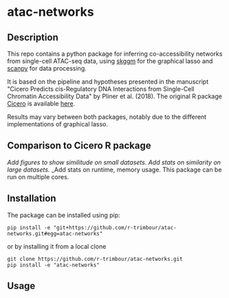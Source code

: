 # atac-networks


## Description
This repo contains a python package for inferring co-accessibility networks from single-cell ATAC-seq data, using [skggm](https://www.github.com/skggm/skggm) for the graphical lasso and [scanpy](https://www.github.com/theislab/scanpy) for data processing.

It is based on the pipeline and hypotheses presented in the manuscript "Cicero Predicts cis-Regulatory DNA Interactions from Single-Cell Chromatin Accessibility Data" by Pliner et al. (2018). The original R package [Cicero](https://cole-trapnell-lab.github.io/cicero-release/) is available [here](https://www.github.com/cole-trapnell-lab/cicero-release).

Results may vary between both packages, notably due to the different implementations of graphical lasso.

## Comparison to Cicero R package
_Add figures to show similitude on small datasets._
_Add stats on similarity on large datasets._
_Add stats on runtime, memory usage.
This package can be run on multiple cores.

## Installation
The package can be installed using pip:

```
pip install -e "git+https://github.com/r-trimbour/atac-networks.git#egg=atac-networks"
```

 or by installing it from a local clone
```
git clone https://github.com/r-trimbour/atac-networks.git
pip install -e "atac-networks"
```

## Usage
